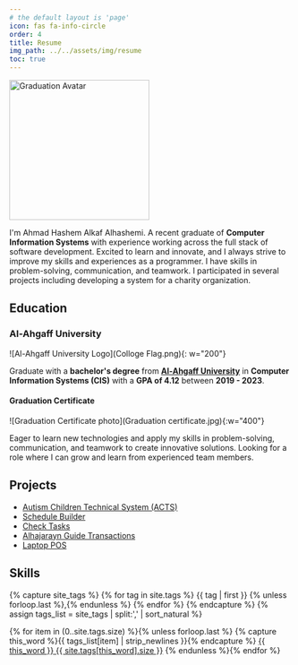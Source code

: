 ```yaml
---
# the default layout is 'page'
icon: fas fa-info-circle
order: 4
title: Resume
img_path: ../../assets/img/resume
toc: true
---
```


<div class="d-flex justify-content-center mb-2">
    <img class="border border-success rounded-circle overflow-hidden" width="250px" src="University personal photo 6x6 (HD).jpg" alt="Graduation Avatar" />
</div>

I'm Ahmad Hashem Alkaf Alhashemi. A recent graduate of **Computer Information Systems** with experience working across the full stack of software development. Excited to learn and innovate, and I always strive to improve my skills and experiences as a programmer. I have skills in problem-solving, communication, and teamwork. I participated in several projects including developing a system for a charity organization.

## Education

### Al-Ahgaff University

![Al-Ahgaff University Logo](Colloge Flag.png){: w="200"}

Graduate with a **bachelor's degree** from [**Al-Ahgaff University**](http://ahgaff.edu) in **Computer Information Systems (CIS)** with a **GPA of 4.12** between **2019 - 2023**.

#### Graduation Certificate
![Graduation Certificate photo](Graduation certificate.jpg){:w="400"}

Eager to learn new technologies and apply my skills in problem-solving,
communication, and teamwork to create innovative solutions. Looking for a role where I can grow and learn from experienced team members.

## Projects

- [Autism Children Technical System (ACTS)](/posts/ACTS)
- [Schedule Builder](/posts/Schedule-Builder)
- [Check Tasks](/posts/Check-Tasks)
- [Alhajarayn Guide Transactions](/posts/Alhajarayn-Guide-Transactions)
- [Laptop POS](/posts/Laptop-POS)

## Skills

{% capture site_tags %}
{% for tag in site.tags %}
{{ tag | first }}
{% unless forloop.last %},{% endunless %}
{% endfor %}
{% endcapture %}
{% assign tags_list = site_tags | split:',' | sort_natural %}

<div>
{% for item in (0..site.tags.size) %}{% unless forloop.last %}
{% capture this_word %}{{ tags_list[item] | strip_newlines }}{% endcapture %}
<a href="/tags/{{ this_word | replace: ' ', '-' | replace: '.', '-' | replace: '#', '' }}" class="tag" data-bs-toggle="tooltip" data-bs-placement="top" data-bs-original-title="Used in {{site.tags[this_word].size }} Projects"><span class="tag-name">{{ this_word }}</span>&nbsp;<span class="count">{{ site.tags[this_word].size }}</span></a>
{% endunless %}{% endfor %} 
</div>


